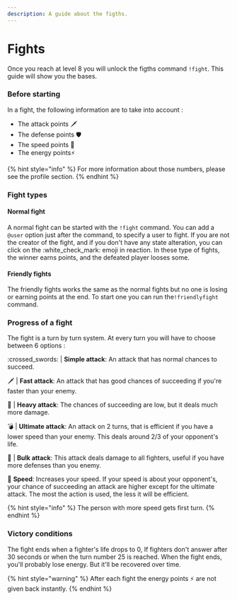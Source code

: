 ```yaml
---
description: A guide about the figths.
---
```


# Fights

Once you reach at level 8 you will unlock the figths command `!fight`. This guide will show you the bases.

### Before starting

In a fight, the following information are to take into account :

* The attack points :dagger:&#x20;
* The defense points :shield:&#x20;
* The speed points :rocket:&#x20;
*   The energy points:zap:&#x20;





{% hint style="info" %}
For more information about those numbers, please see the profile section.
{% endhint %}

### Fight types

#### Normal fight

A normal fight can be started with the `!fight` command. You can add a `@user` option just after the command, to specify a user to fight. If you are not the creator of the fight, and if you don't have any state alteration, you can click on the :white\_check\_mark: emoji in reaction. In these type of fights, the winner earns points, and the defeated player looses some.

#### Friendly fights

The friendly fights works the same as the normal fights but no one is losing or earning points at the end. To start one you can run the`!friendlyfight` command.

### Progress of a fight

The fight is a turn by turn system. At every turn you will have to choose between 6 options :

:crossed\_swords: | **Simple attack**: An attack that has normal chances to succeed.

:dagger: | **Fast attack**: An attack that has good chances of succeeding if you're faster than your enemy.

:hammer: |  **Heavy attack**: The chances of succeeding are low, but it deals much more damage.

:bomb: | **Ultimate attack**: An attack on 2 turns, that is efficient if you have a lower speed than your enemy. This deals around 2/3 of your opponent's life.

:firecracker: | **Bulk attack**: This attack deals damage to all fighters, useful if you have more defenses than you enemy.

:rocket: **Speed**: Increases your speed. If your speed is about your opponent's, your chance of succeeding an attack are higher except for the ultimate attack. The most the action is used, the less it will be efficient.

{% hint style="info" %}
The person with more speed gets first turn.
{% endhint %}

### Victory conditions

The fight ends when a fighter's life drops to 0, If fighters don't answer after 30 seconds or when the turn number 25 is reached. When the fight ends, you'll probably lose energy. But it'll be recovered over time.&#x20;

{% hint style="warning" %}
After each fight the energy points :zap: are not given back instantly.
{% endhint %}
